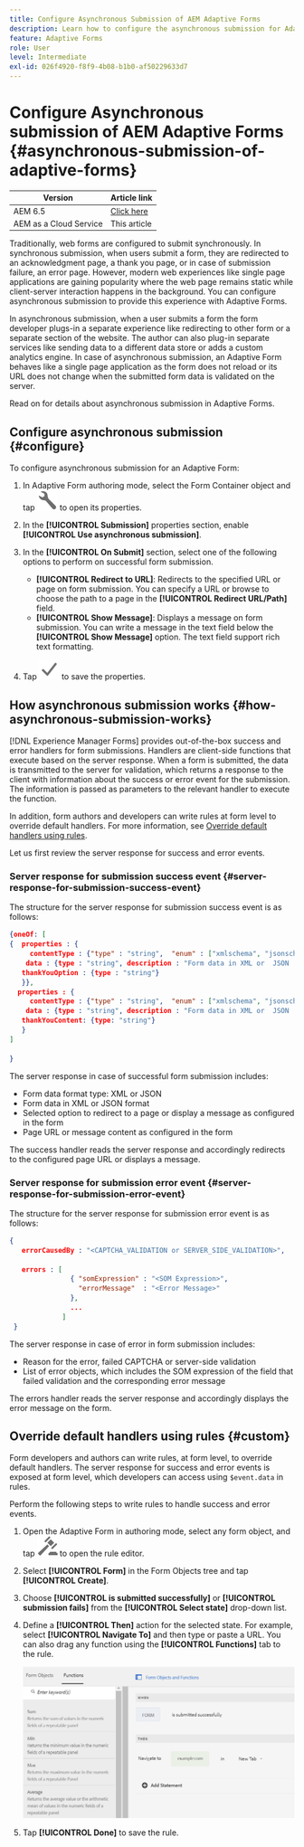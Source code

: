 ```yaml
---
title: Configure Asynchronous Submission of AEM Adaptive Forms
description: Learn how to configure the asynchronous submission for Adaptive Forms. Dig deeper on how asynchronous submission works for Adaptive Forms.
feature: Adaptive Forms
role: User
level: Intermediate
exl-id: 026f4920-f8f9-4b08-b1b0-af50229633d7
---
```

# Configure Asynchronous submission of AEM Adaptive Forms {#asynchronous-submission-of-adaptive-forms}


| Version | Article link |
| -------- | ---------------------------- |
| AEM 6.5  |    [Click here](https://experienceleague.adobe.com/docs/experience-manager-65/forms/adaptive-forms-advanced-authoring/asynchronous-submissions-adaptive-forms.html)                  |
| AEM as a Cloud Service     | This article         |


Traditionally, web forms are configured to submit synchronously. In synchronous submission, when users submit a form, they are redirected to an acknowledgment page, a thank you page, or in case of submission failure, an error page. However, modern web experiences like single page applications are gaining popularity where the web page remains static while client-server interaction happens in the background. You can configure asynchronous submission to provide this experience with Adaptive Forms.

In asynchronous submission, when a user submits a form the form developer plugs-in a separate experience like redirecting to other form or a separate section of the website. The author can also plug-in separate services like sending data to a different data store or adds a custom analytics engine. In case of asynchronous submission, an Adaptive Form behaves like a single page application as the form does not reload or its URL does not change when the submitted form data is validated on the server.

Read on for details about asynchronous submission in Adaptive Forms.

## Configure asynchronous submission {#configure}

To configure asynchronous submission for an Adaptive Form:

1. In Adaptive Form authoring mode, select the Form Container object and tap ![cmppr1](assets/configure-icon.svg) to open its properties.
1. In the **[!UICONTROL Submission]** properties section, enable **[!UICONTROL Use asynchronous submission]**.
1. In the **[!UICONTROL On Submit]** section, select one of the following options to perform on successful form submission.

    * **[!UICONTROL Redirect to URL]**: Redirects to the specified URL or page on form submission. You can specify a URL or browse to choose the path to a page in the **[!UICONTROL Redirect URL/Path]** field.
    * **[!UICONTROL Show Message]**: Displays a message on form submission. You can write a message in the text field below the **[!UICONTROL Show Message]** option. The text field support rich text formatting.

1. Tap ![check-button1](assets/save_icon.svg) to save the properties.

## How asynchronous submission works {#how-asynchronous-submission-works}

[!DNL Experience Manager Forms] provides out-of-the-box success and error handlers for form submissions. Handlers are client-side functions that execute based on the server response. When a form is submitted, the data is transmitted to the server for validation, which returns a response to the client with information about the success or error event for the submission. The information is passed as parameters to the relevant handler to execute the function.

In addition, form authors and developers can write rules at form level to override default handlers. For more information, see [Override default handlers using rules](#custom).

Let us first review the server response for success and error events.

### Server response for submission success event {#server-response-for-submission-success-event}

The structure for the server response for submission success event is as follows:

```json
{oneOf: [
{  properties : {
     contentType : {"type" : "string",  "enum" : ["xmlschema", "jsonschema"]},
    data : {type : "string", description : "Form data in XML or  JSON  format"},
   thankYouOption : {type : "string"}
   }},
  properties : {
     contentType : {"type" : "string",  "enum" : ["xmlschema", "jsonschema"]},
    data : {type : "string", description : "Form data in XML or  JSON  format"},
   thankYouContent: {type: "string"}
   }
]

}
```

The server response in case of successful form submission includes:

* Form data format type: XML or JSON
* Form data in XML or JSON format
* Selected option to redirect to a page or display a message as configured in the form
* Page URL or message content as configured in the form

The success handler reads the server response and accordingly redirects to the configured page URL or displays a message.

### Server response for submission error event {#server-response-for-submission-error-event}

The structure for the server response for submission error event is as follows:

```json
{
   errorCausedBy : "<CAPTCHA_VALIDATION or SERVER_SIDE_VALIDATION>",

   errors : [
               { "somExpression" : "<SOM Expression>",
                 "errorMessage"  : "<Error Message>"
               },
               ...
             ]
 }
```

The server response in case of error in form submission includes:

* Reason for the error, failed CAPTCHA or server-side validation
* List of error objects, which includes the SOM expression of the field that failed validation and the corresponding error message

The errors handler reads the server response and accordingly displays the error message on the form.

## Override default handlers using rules {#custom}

Form developers and authors can write rules, at form level, to override default handlers. The server response for success and error events is exposed at form level, which developers can access using `$event.data` in rules.

Perform the following steps to write rules to handle success and error events.

1. Open the Adaptive Form in authoring mode, select any form object, and tap ![edit-rules1](assets/edit-rules-icon.svg) to open the rule editor.
1. Select **[!UICONTROL Form]** in the Form Objects tree and tap **[!UICONTROL Create]**.
1. Choose **[!UICONTROL is submitted successfully]** or **[!UICONTROL submission fails]** from the **[!UICONTROL Select state]** drop-down list.
1. Define a **[!UICONTROL Then]** action for the selected state. For example, select **[!UICONTROL Navigate To]** and then type or paste a URL. You can also drag any function using the **[!UICONTROL Functions]** tab to the rule.

   ![successful submission handler](assets/form-submission-handler.png)

1. Tap **[!UICONTROL Done]** to save the rule.
